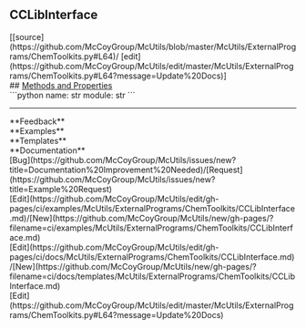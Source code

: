 ## <a id="McUtils.McUtils.ExternalPrograms.ChemToolkits.CCLibInterface">CCLibInterface</a> 

<div class="docs-source-link" markdown="1">
[[source](https://github.com/McCoyGroup/McUtils/blob/master/McUtils/ExternalPrograms/ChemToolkits.py#L64)/
[edit](https://github.com/McCoyGroup/McUtils/edit/master/McUtils/ExternalPrograms/ChemToolkits.py#L64?message=Update%20Docs)]
</div>









<div class="collapsible-section">
 <div class="collapsible-section collapsible-section-header" markdown="1">
## <a class="collapse-link" data-toggle="collapse" href="#methods" markdown="1"> Methods and Properties</a> <a class="float-right" data-toggle="collapse" href="#methods"><i class="fa fa-chevron-down"></i></a>
 </div>
 <div class="collapsible-section collapsible-section-body collapse show" id="methods" markdown="1">
 ```python
name: str
module: str
```

 </div>
</div>












---


<div markdown="1" class="text-secondary">
<div class="container">
  <div class="row">
   <div class="col" markdown="1">
**Feedback**   
</div>
   <div class="col" markdown="1">
**Examples**   
</div>
   <div class="col" markdown="1">
**Templates**   
</div>
   <div class="col" markdown="1">
**Documentation**   
</div>
   <div class="col" markdown="1">
   
</div>
   <div class="col" markdown="1">
   
</div>
   <div class="col" markdown="1">
   
</div>
</div>
  <div class="row">
   <div class="col" markdown="1">
[Bug](https://github.com/McCoyGroup/McUtils/issues/new?title=Documentation%20Improvement%20Needed)/[Request](https://github.com/McCoyGroup/McUtils/issues/new?title=Example%20Request)   
</div>
   <div class="col" markdown="1">
[Edit](https://github.com/McCoyGroup/McUtils/edit/gh-pages/ci/examples/McUtils/ExternalPrograms/ChemToolkits/CCLibInterface.md)/[New](https://github.com/McCoyGroup/McUtils/new/gh-pages/?filename=ci/examples/McUtils/ExternalPrograms/ChemToolkits/CCLibInterface.md)   
</div>
   <div class="col" markdown="1">
[Edit](https://github.com/McCoyGroup/McUtils/edit/gh-pages/ci/docs/McUtils/ExternalPrograms/ChemToolkits/CCLibInterface.md)/[New](https://github.com/McCoyGroup/McUtils/new/gh-pages/?filename=ci/docs/templates/McUtils/ExternalPrograms/ChemToolkits/CCLibInterface.md)   
</div>
   <div class="col" markdown="1">
[Edit](https://github.com/McCoyGroup/McUtils/edit/master/McUtils/ExternalPrograms/ChemToolkits.py#L64?message=Update%20Docs)   
</div>
   <div class="col" markdown="1">
   
</div>
   <div class="col" markdown="1">
   
</div>
   <div class="col" markdown="1">
   
</div>
</div>
</div>
</div>